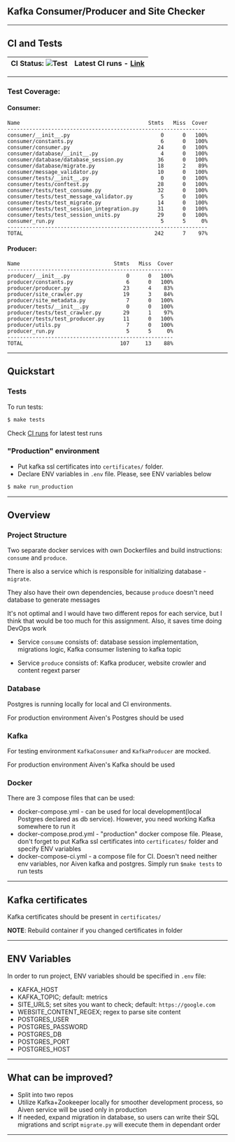 ## Kafka Consumer/Producer and Site Checker

---

## CI and Tests
| CI Status: ![Test](https://github.com/SHAKOTN/py_kafka_checker/workflows/Test/badge.svg) | Latest CI runs - [Link](https://github.com/SHAKOTN/py_kafka_checker/actions?query=workflow%3ATest)|
|---|---:

---

### Test Coverage:
#### Consumer:
```
Name                                         Stmts   Miss  Cover
----------------------------------------------------------------
consumer/__init__.py                             0      0   100%
consumer/constants.py                            6      0   100%
consumer/consumer.py                            24      0   100%
consumer/database/__init__.py                    4      0   100%
consumer/database/database_session.py           36      0   100%
consumer/database/migrate.py                    18      2    89%
consumer/message_validator.py                   10      0   100%
consumer/tests/__init__.py                       0      0   100%
consumer/tests/conftest.py                      28      0   100%
consumer/tests/test_consume.py                  32      0   100%
consumer/tests/test_message_validator.py         5      0   100%
consumer/tests/test_migrate.py                  14      0   100%
consumer/tests/test_session_integration.py      31      0   100%
consumer/tests/test_session_units.py            29      0   100%
consumer_run.py                                  5      5     0%
----------------------------------------------------------------
TOTAL                                          242      7    97%
```

#### Producer:
```
Name                              Stmts   Miss  Cover
-----------------------------------------------------
producer/__init__.py                  0      0   100%
producer/constants.py                 6      0   100%
producer/producer.py                 23      4    83%
producer/site_crawler.py             19      3    84%
producer/site_metadata.py             7      0   100%
producer/tests/__init__.py            0      0   100%
producer/tests/test_crawler.py       29      1    97%
producer/tests/test_producer.py      11      0   100%
producer/utils.py                     7      0   100%
producer_run.py                       5      5     0%
-----------------------------------------------------
TOTAL                               107     13    88%
```

---

## Quickstart
### Tests
To run tests:
```bash
$ make tests
```
Check [CI runs]((https://github.com/SHAKOTN/py_kafka_checker/actions?query=workflow%3ATest)) for latest test runs

### "Production" environment
- Put kafka ssl certificates into `certificates/` folder.
- Declare ENV variables in `.env` file. Please, see ENV variables below
```bash
$ make run_production
```

---

## Overview
### Project Structure
Two separate docker services with own Dockerfiles and build instructions: `consume` and `produce`.

There is also a service which is responsible for initializing database - `migrate`. 

They also have their own dependencies, because `produce` doesn't need database to generate messages

It's not optimal and I would have two different repos for each service, but I think that would be too much for this 
assignment. Also, it saves time doing DevOps work

- Service `consume` consists of: database session implementation, 
  migrations  logic, Kafka consumer listening to kafka topic

- Service `produce` consists of: Kafka producer, website crowler and content regext parser

### Database
Postgres is running locally for local and CI environments. 

For production environment Aiven's Postgres should be used

### Kafka
For testing environment `KafkaConsumer` and `KafkaProducer` are mocked. 

For production environment Aiven's Kafka should be used


### Docker
There are 3 compose files that can be used:
- docker-compose.yml - can be used for local development(local Postgres declared as db service). However, you need
working Kafka somewhere to run it
- docker-compose.prod.yml - "production" docker compose file. Please, don't forget to put Kafka ssl certificates into `certificates/`
folder and specify ENV variables
- docker-compose-ci.yml - a compose file for CI. Doesn't need neither env variables, nor Aiven kafka and postgres. Simply run `$make tests` to run tests

---

## Kafka certificates
Kafka certificates should be present in `certificates/`

**NOTE**: Rebuild container if you changed certificates in folder

---

## ENV Variables
In order to run project, ENV variables should be specified in `.env` file:
- KAFKA_HOST 
- KAFKA_TOPIC; default: metrics
- SITE_URLS; set sites you want to check; default: `https://google.com`
- WEBSITE_CONTENT_REGEX; regex to parse site content
- POSTGRES_USER
- POSTGRES_PASSWORD
- POSTGRES_DB
- POSTGRES_PORT
- POSTGRES_HOST

---

## What can be improved?
- Split into two repos
- Utilize Kafka+Zookeeper locally for smoother development process, so Aiven service will be used only in production
- If needed, expand migration in database, so users can write their SQL migrations and script `migrate.py` will execute them in dependant order

---